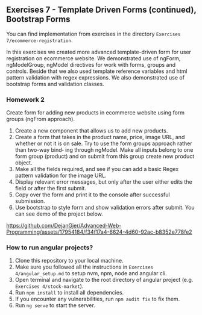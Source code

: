 ## Exercises 7 - Template Driven Forms (continued), Bootstrap Forms

You can find implementation from exercises in the directory `Exercises 7/ecommerce-registration`.

In this exercises we created more advanced template-driven form for user registration on ecommerce website. We demonstrated use of ngForm, ngModelGroup, ngModel directives for work with forms, groups and controls. Beside that we also used template reference variables and html pattern validation with regex expressions. We also demonstrated use of bootstrap forms and validation classes.

### Homework 2

Create form for adding new products in ecommerce website using form groups (ngFrom approach).

1. Create a new component that allows us to add new products.
2. Create a form that takes in the product name, price, image URL, and whether or
not it is on sale. Try to use the form groups approach rather than two-way bind‐
ing through ngModel. Make all inputs belong to one form group (product) and on submit from this group create new product object.
3. Make all the fields required, and see if you can add a basic Regex pattern validation for the image URL.
4. Display relevant error messages, but only after the user either edits the field or after the first submit.
5. Copy over the form and print it to the console after successful submission.
6. Use bootstrap to style form and show validation errors after submit.
You can see demo of the project below.


https://github.com/DejanGjer/Advanced-Web-Programming/assets/17954184/f34f17a4-6624-4d60-92ac-b8352e778fe2


### How to run angular projects?

1. Clone this repository to your local machine.
2. Make sure you followed all the instructions in `Exercises 4/angular_setup.md` to setup nvm, npm, node and angular cli.
3. Open terminal and navigate to the root directory of angular project (e.g. `Exercises 4/stock-market`).
4. Run `npm install` to install all dependencies.
5. If you encounter any vulnerabilities, run `npm audit fix` to fix them.
6. Run `ng serve` to start the server.

